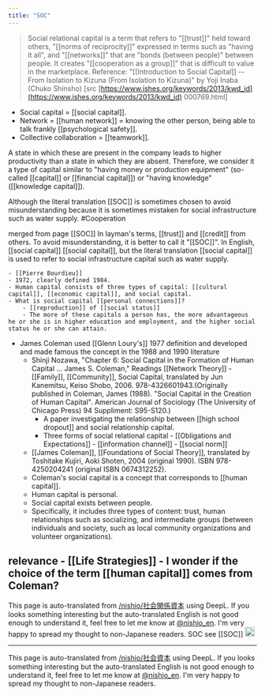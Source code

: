 ```yaml
---
title: "SOC"
---
```


> Social relational capital is a term that refers to "[[trust]]" held toward others, "[[norms of reciprocity]]" expressed in terms such as "having it all", and "[[networks]]" that are "bonds (between people)" between people. It creates "[[cooperation as a group]]" that is difficult to value in the marketplace.
> Reference: "[[Introduction to Social Capital]] -- From Isolation to Kizuna (From Isolation to Kizuna)" by Yoji Inaba (Chuko Shinsho) [src [https://www.ishes.org/keywords/2013/kwd_id](https://www.ishes.org/keywords/2013/kwd_id) 000769.html]

- Social capital = [[social capital]].
- Network = [[human network]] = knowing the other person, being able to talk frankly [[psychological safety]].
- Collective collaboration = [[teamwork]].

A state in which these are present in the company leads to higher productivity than a state in which they are absent.
Therefore, we consider it a type of capital similar to "having money or production equipment" (so-called [[capital]] or [[financial capital]]) or "having knowledge" ([[knowledge capital]]).

Although the literal translation [[SOC]] is sometimes chosen to avoid misunderstanding because it is sometimes mistaken for social infrastructure such as water supply.
#Cooperation

merged from page  [[SOC]]
In layman's terms, [[trust]] and [[credit]] from others. To avoid misunderstanding, it is better to call it "[[SOC]]". In English, [[social capital]] [[social capital]], but the literal translation [[social capital]] is used to refer to social infrastructure capital such as water supply.

    - [[Pierre Bourdieu]]
    - 1972, clearly defined 1984.
    - Human capital consists of three types of capital: [[cultural capital]], [[economic capital]], and social capital.
    - What is social capital [[personal connections]]?
        - [[reproduction]] of [[social status]]
        - The more of these capitals a person has, the more advantageous he or she is in higher education and employment, and the higher social status he or she can attain.
- James Coleman used [[Glenn Loury's]] 1977 definition and developed and made famous the concept in the 1988 and 1990 literature
    - Shinji Nozawa, "Chapter 6: Social Capital in the Formation of Human Capital ... James S. Coleman," Readings [[Network Theory]] - [[Family]], [[Community]], Social Capital, translated by Jun Kanemitsu, Keiso Shobo, 2006. 978-4326601943.(Originally published in Coleman, James (1988). "Social Capital in the Creation of Human Capital". American Journal of Sociology (The University of Chicago Press) 94 Suppliment: S95-S120.)
        - A paper investigating the relationship between [[high school dropout]] and social relationship capital.
        - Three forms of social relational capital
                - [[Obligations and Expectations]]
                - [[information channel]]
                - [[social norm]]
    - [[James Coleman]], [[Foundations of Social Theory]], translated by Toshitake Kujiri, Aoki Shoten, 2004 (original 1990). ISBN 978-4250204241 (original ISBN 0674312252).
    - Coleman's social capital is a concept that corresponds to [[human capital]].
    - Human capital is personal.
    - Social capital exists between people.
    - Specifically, it includes three types of content: trust, human relationships such as socializing, and intermediate groups (between individuals and society, such as local community organizations and volunteer organizations).

relevance
    - [[Life Strategies]]
        - I wonder if the choice of the term [[human capital]] comes from Coleman?
---
This page is auto-translated from [/nishio/社会関係資本](https://scrapbox.io/nishio/社会関係資本) using DeepL. If you looks something interesting but the auto-translated English is not good enough to understand it, feel free to let me know at [@nishio_en](https://twitter.com/nishio_en). I'm very happy to spread my thought to non-Japanese readers.
SOC
see  [[SOC]]
<img src='https://scrapbox.io/api/pages/nishio-en/ja/icon' alt='ja.icon' height="19.5"/>


---
This page is auto-translated from [/nishio/社会資本](https://scrapbox.io/nishio/社会資本) using DeepL. If you looks something interesting but the auto-translated English is not good enough to understand it, feel free to let me know at [@nishio_en](https://twitter.com/nishio_en). I'm very happy to spread my thought to non-Japanese readers.